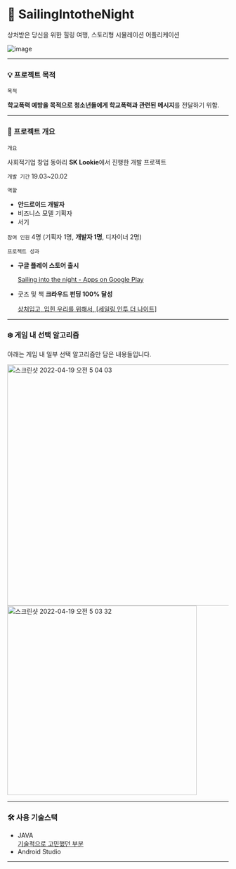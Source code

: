 # 🌌 SailingIntotheNight
상처받은 당신을 위한 힐링 여행, 스토리형 시뮬레이션 어플리케이션 

![image](https://user-images.githubusercontent.com/60427387/163675063-27a75138-2b9a-4ebc-8db4-9e14039bda94.png)


---
### 💡 프로젝트 목적

`목적`

**학교폭력 예방을 목적으로 청소년들에게 학교폭력과 관련된 메시지**를 전달하기 위함.

---

### 💎 프로젝트 개요

`개요`

사회적기업 창업 동아리 **SK Lookie**에서 진행한 개발 프로젝트


`개발 기간`
19.03~20.02


`역할`

- **안드로이드 개발자**
- 비즈니스 모델 기획자
- 서기

`참여 인원` 4명 (기획자 1명, **개발자 1명**, 디자이너 2명)

`프로젝트 성과`

- **구글 플레이 스토어 출시**
    
    [Sailing into the night - Apps on Google Play](https://play.google.com/store/apps/details?id=com.notexample.myapp)
    
- 굿즈 및 책 **크라우드 펀딩 100% 달성**
    
    [상처입고, 입힌 우리를 위해서, [세일링 인투 더 나이트]](https://www.tumblbug.com/sailingintothenight)
    
--- 
### ❄️ 게임 내 선택 알고리즘

아래는 게임 내 일부 선택 알고리즘만 담은 내용들입니다.

<img width="549" alt="스크린샷 2022-04-19 오전 5 04 03" src="https://user-images.githubusercontent.com/60427387/163869576-b186934c-03cb-411a-9619-128fe8a815da.png">
<img width="431" alt="스크린샷 2022-04-19 오전 5 03 32" src="https://user-images.githubusercontent.com/60427387/163869582-d928e381-cc02-4281-9095-2e4e3ddeba0f.png">




---

### 🛠 사용 기술스택

- JAVA    
  [기술적으로 고민했던 부분](./plus.md)
- Android Studio

----
